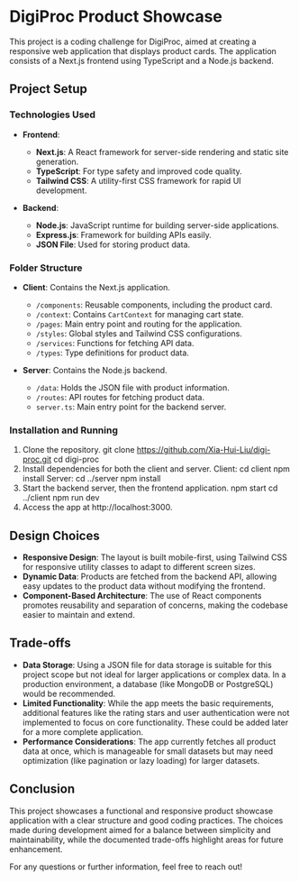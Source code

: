 # DigiProc Product Showcase

This project is a coding challenge for DigiProc, aimed at creating a responsive web application that displays product cards. The application consists of a Next.js frontend using TypeScript and a Node.js backend.

## Project Setup

### Technologies Used
- **Frontend**: 
  - **Next.js**: A React framework for server-side rendering and static site generation.
  - **TypeScript**: For type safety and improved code quality.
  - **Tailwind CSS**: A utility-first CSS framework for rapid UI development.

- **Backend**: 
  - **Node.js**: JavaScript runtime for building server-side applications.
  - **Express.js**: Framework for building APIs easily.
  - **JSON File**: Used for storing product data.

### Folder Structure
- **Client**: Contains the Next.js application.
  - `/components`: Reusable components, including the product card.
  - `/context`: Contains `CartContext` for managing cart state.
  - `/pages`: Main entry point and routing for the application.
  - `/styles`: Global styles and Tailwind CSS configurations.
  - `/services`: Functions for fetching API data.
  - `/types`: Type definitions for product data.

- **Server**: Contains the Node.js backend.
  - `/data`: Holds the JSON file with product information.
  - `/routes`: API routes for fetching product data.
  - `server.ts`: Main entry point for the backend server.

### Installation and Running
1. Clone the repository.
   git clone https://github.com/Xia-Hui-Liu/digi-proc.git
   cd digi-proc
2. Install dependencies for both the client and server.
    Client: 
        cd client
        npm install
    Server:
        cd ../server
        npm install
3. Start the backend server, then the frontend application.
    npm start
    cd ../client
    npm run dev
4. Access the app at http://localhost:3000.

## Design Choices

- **Responsive Design**: The layout is built mobile-first, using Tailwind CSS for responsive utility classes to adapt to different screen sizes.
- **Dynamic Data**: Products are fetched from the backend API, allowing easy updates to the product data without modifying the frontend.
- **Component-Based Architecture**: The use of React components promotes reusability and separation of concerns, making the codebase easier to maintain and extend.

## Trade-offs

- **Data Storage**: Using a JSON file for data storage is suitable for this project scope but not ideal for larger applications or complex data. In a production environment, a database (like MongoDB or PostgreSQL) would be recommended.
- **Limited Functionality**: While the app meets the basic requirements, additional features like the rating stars and user authentication were not implemented to focus on core functionality. These could be added later for a more complete application.
- **Performance Considerations**: The app currently fetches all product data at once, which is manageable for small datasets but may need optimization (like pagination or lazy loading) for larger datasets.

## Conclusion

This project showcases a functional and responsive product showcase application with a clear structure and good coding practices. The choices made during development aimed for a balance between simplicity and maintainability, while the documented trade-offs highlight areas for future enhancement.

For any questions or further information, feel free to reach out!